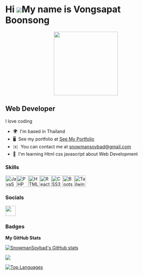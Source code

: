Hi ![](https://user-images.githubusercontent.com/18350557/176309783-0785949b-9127-417c-8b55-ab5a4333674e.gif)My name is Vongsapat Boonsong
==========================================================================================================================================

<div id="header" align="center">
  <img src="https://media1.tenor.com/m/Ir3fMRFe6JkAAAAd/getfake-getreal.gif" width="200"/>
</div>

Web Developer
-------------

I love coding

* 🌍  I'm based in Thailand
* 🖥️  See my portfolio at [See My Portfolio](http://sdsdsdsdsdsdsdsdsdsddsd)
* ✉️  You can contact me at [snowmansoybad@gmail.com](mailto:snowmansoybad@gmail.com)
* 🧠  I'm learning Html css javascript about Web Development

### Skills


<p align="left">
<a href="https://developer.mozilla.org/en-US/docs/Web/JavaScript" target="_blank" rel="noreferrer"><img src="https://raw.githubusercontent.com/danielcranney/readme-generator/main/public/icons/skills/javascript-colored.svg" width="36" height="36" alt="JavaScript" /></a><a href="https://www.php.net/" target="_blank" rel="noreferrer"><img src="https://raw.githubusercontent.com/danielcranney/readme-generator/main/public/icons/skills/php-colored.svg" width="36" height="36" alt="PHP" /></a><a href="https://developer.mozilla.org/en-US/docs/Glossary/HTML5" target="_blank" rel="noreferrer"><img src="https://raw.githubusercontent.com/danielcranney/readme-generator/main/public/icons/skills/html5-colored.svg" width="36" height="36" alt="HTML5" /></a><a href="https://reactjs.org/" target="_blank" rel="noreferrer"><img src="https://raw.githubusercontent.com/danielcranney/readme-generator/main/public/icons/skills/react-colored.svg" width="36" height="36" alt="React" /></a><a href="https://www.w3.org/TR/CSS/#css" target="_blank" rel="noreferrer"><img src="https://raw.githubusercontent.com/danielcranney/readme-generator/main/public/icons/skills/css3-colored.svg" width="36" height="36" alt="CSS3" /></a><a href="https://getbootstrap.com/" target="_blank" rel="noreferrer"><img src="https://raw.githubusercontent.com/danielcranney/readme-generator/main/public/icons/skills/bootstrap-colored.svg" width="36" height="36" alt="Bootstrap" /></a><a href="https://tailwindcss.com/" target="_blank" rel="noreferrer"><img src="https://raw.githubusercontent.com/danielcranney/readme-generator/main/public/icons/skills/tailwindcss-colored.svg" width="36" height="36" alt="TailwindCSS" /></a>
</p>


### Socials

<p align="left"> <a href="https://www.github.com/SnowmanSoybad" target="_blank" rel="noreferrer"> <picture> <source media="(prefers-color-scheme: dark)" srcset="https://raw.githubusercontent.com/danielcranney/readme-generator/main/public/icons/socials/github-dark.svg" /> <source media="(prefers-color-scheme: light)" srcset="https://raw.githubusercontent.com/danielcranney/readme-generator/main/public/icons/socials/github.svg" /> <img src="https://raw.githubusercontent.com/danielcranney/readme-generator/main/public/icons/socials/github.svg" width="32" height="32" /> </picture> </a></p>

### Badges

<b>My GitHub Stats</b>

<div id="header" align="grid">
<a href="http://www.github.com/SnowmanSoybad"><img src="https://github-readme-stats.vercel.app/api?username=SnowmanSoybad&show_icons=true&hide=&count_private=true&title_color=a855f7&text_color=22c55e&icon_color=000000&bg_color=000000&hide_border=true&show_icons=true" alt="SnowmanSoybad's GitHub stats" /></a>

<a href="http://www.github.com/SnowmanSoybad"><img src="https://github-readme-streak-stats.herokuapp.com/?user=SnowmanSoybad&stroke=ef4444&background=000000&ring=3382ed&fire=3382ed&currStreakNum=ef4444&currStreakLabel=3382ed&sideNums=ef4444&sideLabels=ef4444&dates=ef4444&hide_border=true" /></a>

<a href="https://github.com/SnowmanSoybad" align="left"><img src="https://github-readme-stats.vercel.app/api/top-langs/?username=SnowmanSoybad&langs_count=10&title_color=3382ed&text_color=ef4444&icon_color=000000&bg_color=000000&hide_border=true&locale=en&custom_title=Top%20%Languages" alt="Top Languages" /></a>
</div>
